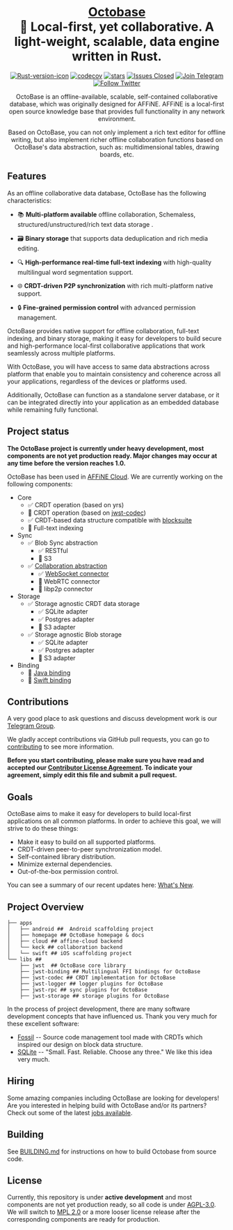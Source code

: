 <div align="center">

<h1 style="border-bottom: none">
    <b><a href="https://octobase.pro/">Octobase</a></b><br />
    🐙 Local-first, yet collaborative. A light-weight, scalable, data engine written in Rust.
    <br>
</h1>

[![Rust-version-icon]](https://www.rust-lang.org/)
[![codecov]](https://codecov.io/gh/toeverything/OctoBase)
[![stars]](https://github.com/toeverything/OctoBase)
[![Issues Closed]](https://github.com/toeverything/OctoBase/issues?q=is%3Aissue+is%3Aclosed)
[![Join Telegram]](https://t.me/affineworkos)
[![Follow Twitter]](https://twitter.com/AffineOfficial)

OctoBase is an offline-available, scalable, self-contained collaborative database, which was originally designed for AFFiNE. AFFiNE is a local-first open source knowledge base that provides full functionality in any network environment.

Based on OctoBase, you can not only implement a rich text editor for offline writing, but also implement richer offline collaboration functions based on OctoBase's data abstraction, such as: multidimensional tables, drawing boards, etc.

</div>

## Features

As an offline collaborative data database, OctoBase has the following characteristics:

-   📚 **Multi-platform available** offline collaboration, Schemaless, structured/unstructured/rich text data storage .

-   🗃️ **Binary storage** that supports data deduplication and rich media editing.

-   🔍 **High-performance real-time full-text indexing** with high-quality multilingual word segmentation support.

-   🌐 **CRDT-driven P2P synchronization** with rich multi-platform native support.

-   🔒 **Fine-grained permission control** with advanced permission management.

OctoBase provides native support for offline collaboration, full-text indexing, and binary storage, making it easy for developers to build secure and high-performance local-first collaborative applications that work seamlessly across multiple platforms.

With OctoBase, you will have access to same data abstractions across platform that enable you to maintain consistency and coherence across all your applications, regardless of the devices or platforms used.

Additionally, OctoBase can function as a standalone server database, or it can be integrated directly into your application as an embedded database while remaining fully functional.

## Project status

**The OctoBase project is currently under heavy development, most components are not yet production ready. Major changes may occur at any time before the version reaches 1.0.**

OctoBase has been used in [AFFiNE Cloud]. We are currently working on the following components:

-   Core
    -   ✅ CRDT operation (based on yrs)
    -   🚧 CRDT operation (based on [jwst-codec])
    -   ✅ CRDT-based data structure compatible with [blocksuite]
    -   🚧 Full-text indexing
-   Sync
    -   ✅ Blob Sync abstraction
        -   ✅ RESTful
        -   🚧 S3
    -   ✅ [Collaboration abstraction]
        -   ✅ [WebSocket connector]
        -   🚧 WebRTC connector
        -   🚧 libp2p connector
-   Storage
    -   ✅ Storage agnostic CRDT data storage
        -   ✅ SQLite adapter
        -   ✅ Postgres adapter
        -   🚧 S3 adapter
    -   ✅ Storage agnostic Blob storage
        -   ✅ SQLite adapter
        -   ✅ Postgres adapter
        -   🚧 S3 adapter
-   Binding
    -   🚧 [Java binding]
    -   🚧 [Swift binding]

## Contributions

A very good place to ask questions and discuss development work is our [Telegram Group].

We gladly accept contributions via GitHub pull requests, you can go to [contributing] to see more information.

**Before you start contributing, please make sure you have read and accepted our [Contributor License Agreement]. To indicate your agreement, simply edit this file and submit a pull request.**

## Goals

OctoBase aims to make it easy for developers to build local-first applications
on all common platforms. In order to achieve this goal, we will strive to do these things:

-   Make it easy to build on all supported platforms.
-   CRDT-driven peer-to-peer synchronization model.
-   Self-contained library distribution.
-   Minimize external dependencies.
-   Out-of-the-box permission control.

You can see a summary of our recent updates here: [What's New](./apps/homepage/pages/docs/overview/whats_new.md).

## Project Overview

```shell
├── apps
│   ├── android ##  Android scaffolding project
│   ├── homepage ## OctoBase homepage & docs
│   ├── cloud ## affine-cloud backend
│   └── keck ## collaboration backend
│   └── swift ## iOS scaffolding project
└── libs ##
    ├── jwst  ## OctoBase core library
    ├── jwst-binding ## Multilingual FFI bindings for OctoBase
    ├── jwst-codec ## CRDT implementation for OctoBase
    ├── jwst-logger ## logger plugins for OctoBase
    ├── jwst-rpc ## sync plugins for OctoBase
    ├── jwst-storage ## storage plugins for OctoBase
```

In the process of project development, there are many software development concepts that have influenced us. Thank you very much for these excellent software:

-   [Fossil] -- Source code management tool made with CRDTs which inspired our design on block data structure.
-   [SQLite] -- "Small. Fast. Reliable. Choose any three." We like this idea very much.

## Hiring

Some amazing companies including OctoBase are looking for developers! Are you interested in helping build with OctoBase and/or its partners? Check out some of the latest [jobs available](https://github.com/toeverything/AFFiNE/blob/master/docs/jobs.md).

## Building

See [BUILDING.md](./apps/homepage/pages/docs/building_guide.md) for instructions on how to build Octobase from source code.

## License

Currently, this repository is under **active development** and most components are not yet production ready, so all code is under [AGPL-3.0]. We will switch to [MPL 2.0] or a more looser license release after the corresponding components are ready for production.

[agpl-3.0]: /LICENSE
[contributing]: .github/CONTRIBUTING.md
[telegram group]: https://t.me/affineworkos
[mpl 2.0]: https://www.mozilla.org/en-US/MPL/2.0/
[fossil]: https://www2.fossil-scm.org/home/doc/trunk/www/index.wiki
[sqlite]: https://sqlite.org/index.html
[contributor license agreement]: https://github.com/toeverything/octobase/edit/master/.github/CLA.md
[our website]: https://octobase.pro
[codecov]: https://codecov.io/gh/toeverything/octobase/branch/master/graphs/badge.svg?branch=master
[stars]: https://img.shields.io/github/stars/toeverything/OctoBase.svg?style=flat&logo=github&colorB=red&label=stars
[Follow Twitter]: https://img.shields.io/badge/-Twitter-grey?logo=twitter
[Join Telegram]: https://img.shields.io/badge/join-telegram-blue
[Issues Closed]: https://img.shields.io/github/issues-closed/toeverything/OctoBase?color=6880ff&logo=github
[rust-version-icon]: https://img.shields.io/badge/Rust-1.70.0-dea584?logo=rust
[affine cloud]: https://app.affine.pro
[jwst-codec]: ./libs/jwst-codec/
[blocksuite]: https://github.com/toeverything/blocksuite
[Collaboration abstraction]: https://github.com/toeverything/OctoBase/issues/287
[WebSocket connector]: ./libs/jwst-rpc/src/connector/socket.rs
[Java binding]: ./libs/jwst-binding/jwst-jni
[Swift binding]: ./libs/jwst-binding/jwst-swift
